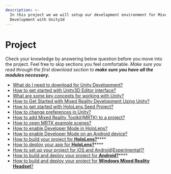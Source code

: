 ```yaml
---
description: >-
  In this project we we will setup our development environment for Mixed Reality
  Development with Unity3d
---
```


# Project

Check your knowledge by answering below question before you move into the project. Feel free to skip sections you feel comfortable. _Make sure you read through the first download section to **make sure you have all the modules necessary.**_

* [What do I need to download for Unity Development?](what-do-i-need-to-download-for-unity-development.md)
* [How to get started with Unity3D Editor interface?](how-to-get-started-with-unity3d-editor-interface.md)
* [What are some key concepts for working with Unity?](what-are-some-key-concepts-for-working-with-unity.md)
* [How to Get Started with Mixed Reality Development Using Unity?](how-to-get-started-with-mixed-reality-development-using-unity.md)
* [How to get started with HoloLens Seed Project?](how-to-get-started-with-unity3d-editor-interface.md)
* [How to change preferences in Unity?](how-to-change-preferences-in-unity.md)
* [How to add Mixed Reality Toolkit\(MRTK\) to a project?](how-to-add-mixed-reality-toolkit-mrtk-to-a-project.md)
* [How to open MRTK example scenes?](how-to-open-mrtk-example-scenes.md)
* [How to enable Developer Mode in HoloLens?](how-to-enable-developer-mode-in-hololens-2.md)
* [How to enable Developer Mode on an Android device?](how-to-enable-developer-mode-on-an-android-device.md)
* [How to build your project for **HoloLens?**](how-to-build-your-project-for-hololens.md)\*\*\*\*
* [How to deploy your app for **HoloLens?**](how-to-deploy-your-app-to-a-hololens.md)\*\*\*\*
* [How to set up your project for iOS and Android\[Experimental\]?](how-to-setup-your-app-for-ios-android-device.md)
* [How to build and deploy your project for **Android?**](how-to-build-your-scene-for-android-and-ios-devices.md)\*\*\*\*
* [How to build and deploy your project for **Windows Mixed Reality Headset**?](how-to-build-your-project-for-windows-mixed-reality-headset.md)



